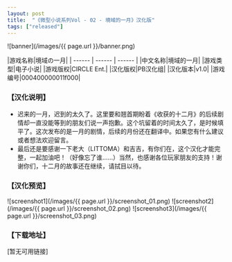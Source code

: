 ```yaml
---
layout: post
title:  "《微型小说系列Vol - 02 - 境域的一月》汉化版"
tags: ["released"]
---
```


![banner](/images/{{ page.url }}/banner.png)

|游戏名称|境域の一月|
| ------ | ------ | ------ |
|中文名称|境域的一月|
|游戏类型|电子小说|
|游戏版权|CIRCLE Ent.|
|汉化版权|PB汉化组|
|汉化版本|v1.0|
|游戏编号|000400000011f000|

### 【汉化说明】
* 迟来的一月，迟到的太久了。这里要和翘首期盼着《收获的十二月》的后续剧情却一直没能等到的朋友们说一声抱歉。这个坑留着的时间太久了，是时候填平了。这次发布的是一月的剧情，后续的月份还在翻译中。如果您有什么建议或者想法欢迎留言。
* 最后还是要感谢一下老大（LITTOMA）和吉吉，有你们在，这个汉化才能完整，一起加油吧！（好像忘了谁……）当然，也感谢各位玩家朋友的支持！谢谢你们，十二月的故事还在继续，请拭目以待。

### 【汉化预览】
![screenshot1](/images/{{ page.url }}/screenshot_01.png)
![screenshot2](/images/{{ page.url }}/screenshot_02.png)
![screenshot3](/images/{{ page.url }}/screenshot_03.png)

### 【下载地址】
[暂无可用链接]